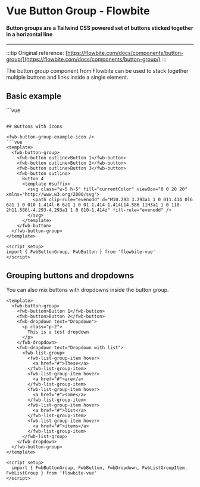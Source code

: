 <script setup>
import { defineClientComponent } from 'vitepress'

import FwbButtonGroupExample from './buttonGroup/examples/FwbButtonGroupExample.vue'
import FwbButtonGroupExampleIcon from './buttonGroup/examples/FwbButtonGroupExampleIcon.vue'

const FwbButtonGroupExampleDropdown = defineClientComponent(() => {
  return import('./buttonGroup/examples/FwbButtonGroupExampleDropdown.vue')
})
</script>

# Vue Button Group - Flowbite

#### Button groups are a Tailwind CSS powered set of buttons sticked together in a horizontal line

---

:::tip
Original reference: [https://flowbite.com/docs/components/button-group/](https://flowbite.com/docs/components/button-group/)
:::

The button group component from Flowbite can be used to stack together multiple buttons and links inside a single element.

## Basic example

<fwb-button-group-example />
```vue
<template>
  <fwb-button-group>
    <fwb-button>Button Default</fwb-button>
    <fwb-button color="purple">Button Purple</fwb-button>
    <fwb-button color="alternative">Button Alternative</fwb-button>
    <fwb-button color="red">Button Red</fwb-button>
  </fwb-button-group>
</template>

<script setup>
import { FwbButtonGroup, FwbButton } from 'flowbite-vue'
</script>
```

## Buttons with icons

<fwb-button-group-example-icon />
```vue
<template>
  <fwb-button-group>
    <fwb-button outline>Button 1</fwb-button>
    <fwb-button outline>Button 2</fwb-button>
    <fwb-button outline>Button 3</fwb-button>
    <fwb-button outline>
      Button 4
      <template #suffix>
        <svg class="w-5 h-5" fill="currentColor" viewBox="0 0 20 20" xmlns="http://www.w3.org/2000/svg">
          <path clip-rule="evenodd" d="M10.293 3.293a1 1 0 011.414 0l6 6a1 1 0 010 1.414l-6 6a1 1 0 01-1.414-1.414L14.586 11H3a1 1 0 110-2h11.586l-4.293-4.293a1 1 0 010-1.414z" fill-rule="evenodd" />
        </svg>
      </template>
    </fwb-button>
  </fwb-button-group>
</template>

<script setup>
import { FwbButtonGroup, FwbButton } from 'flowbite-vue'
</script>
```

## Grouping buttons and dropdowns

You can also mix buttons with dropdowns inside the button group.
<fwb-button-group-example-dropdown />
```vue
<template>
  <fwb-button-group>
    <fwb-button>Button 1</fwb-button>
    <fwb-button>Button 2</fwb-button>
    <fwb-dropdown text="Dropdown">
      <p class="p-2">
        This is a test dropdown
      </p>
    </fwb-dropdown>
    <fwb-dropdown text="Dropdown with list">
      <fwb-list-group>
        <fwb-list-group-item hover>
          <a href="#">These</a>
        </fwb-list-group-item>
        <fwb-list-group-item hover>
          <a href="#">are</a>
        </fwb-list-group-item>
        <fwb-list-group-item hover>
          <a href="#">some</a>
        </fwb-list-group-item>
        <fwb-list-group-item hover>
          <a href="#">list</a>
        </fwb-list-group-item>
        <fwb-list-group-item hover>
          <a href="#">items</a>
        </fwb-list-group-item>
      </fwb-list-group>
    </fwb-dropdown>
  </fwb-button-group>
</template>

<script setup>
  import { FwbButtonGroup, FwbButton, FwbDropdown, FwbListGroupItem, FwbListGroup } from 'flowbite-vue'
</script>
```
